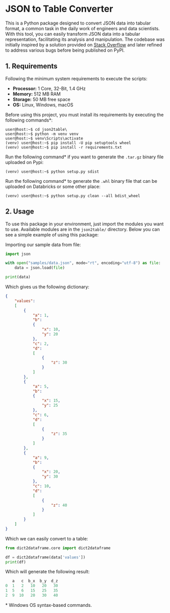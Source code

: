 # JSON to Table Converter

This is a Python package designed to convert JSON data into tabular format, a common task in the daily work of engineers 
and data scientists. With this tool, you can easily transform JSON data into a tabular representation, 
facilitating its analysis and manipulation. The codebase was initially inspired by a solution provided on 
[Stack Overflow](https://stackoverflow.com/a/70791993/16109419) and later refined to address various bugs before being 
published on PyPI.


## 1. Requirements

Following the minimum system requirements to execute the scripts:

- **Processor:** 1 Core, 32-Bit, 1.4 GHz
- **Memory:** 512 MB RAM
- **Storage:** 50 MB free space
- **OS:** Linux, Windows, macOS

Before using this project, you must install its requirements by executing the following commands\*:

```console
user@host:~$ cd json2table\
user@host:~$ python -m venv venv
user@host:~$ venv\Scripts\activate
(venv) user@host:~$ pip install -U pip setuptools wheel
(venv) user@host:~$ pip install -r requirements.txt
```

Run the following command\* if you want to generate the `.tar.gz` binary file uploaded on Pypi:

```console
(venv) user@host:~$ python setup.py sdist
```

Run the following command\* to generate the `.whl` binary file that can be uploaded on Databricks or some other place:

```console
(venv) user@host:~$ python setup.py clean --all bdist_wheel
```


## 2. Usage

To use this package in your environment, just import the modules you want to use. Available modules are in 
the `json2table/` directory. Below you can see a simple example of using this package:

Importing our sample data from file:

```python
import json

with open("samples/data.json", mode="rt", encoding="utf-8") as file:
    data = json.load(file)

print(data)
```

Which gives us the following dictionary:

```json
{
    "values":
    [
        {
            "a": 1,
            "b":
            {
                "x": 10,
                "y": 20
            },
            "c": 2,
            "d":
            [
                {
                    "z": 30
                }
            ]
        },
        {
            "a": 5,
            "b":
            {
                "x": 15,
                "y": 25
            },
            "c": 6,
            "d":
            [
                {
                    "z": 35
                }
            ]
        },
        {
            "a": 9,
            "b":
            {
                "x": 20,
                "y": 30
            },
            "c": 10,
            "d":
            [
                {
                    "z": 40
                }
            ]
        }
    ]
}
```

Which we can easily convert to a table:

```python
from dict2dataframe.core import dict2dataframe

df = dict2dataframe(data['values'])
print(df)
```

Which will generate the following result:

```python
   a   c  b_x  b_y  d_z
0  1   2   10   20   30
1  5   6   15   25   35
2  9  10   20   30   40
```


\* Windows OS syntax-based commands.
